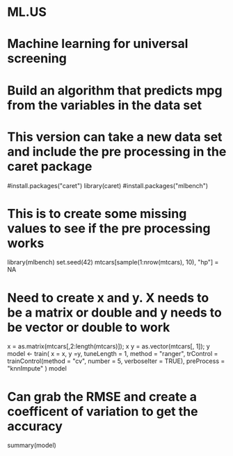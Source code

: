 # ML.US
# Machine learning for universal screening
# Build an algorithm that predicts mpg from the variables in the data set
# This version can take a new data set and include the pre processing in the caret package
#install.packages("caret")
library(caret)
#install.packages("mlbench")
# This is to create some missing values to see if the pre processing works
library(mlbench)
set.seed(42)
mtcars[sample(1:nrow(mtcars), 10), "hp"] = NA
# Need to create x and y.  X needs to be a matrix or double and y needs to be vector or double to work
x = as.matrix(mtcars[,2:length(mtcars)]); x
y = as.vector(mtcars[, 1]); y
model <- train(
  x = x, y =y, 
  tuneLength = 1,
  method = "ranger",
  trControl = trainControl(method = "cv", number = 5, verboseIter = TRUE),
  preProcess = "knnImpute"
)
model
# Can grab the RMSE and create a coefficent of variation to get the accuracy
summary(model)
